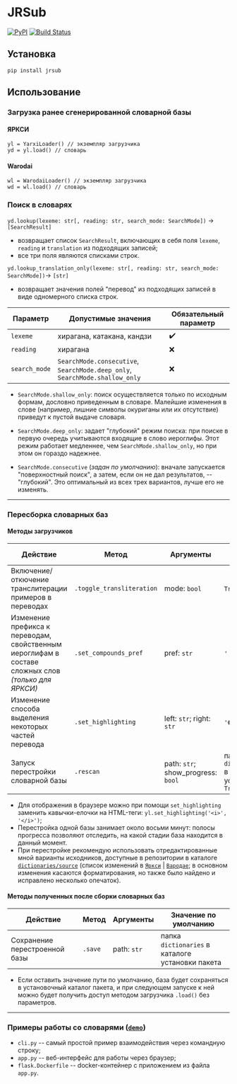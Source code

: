 # JRSub
[![PyPI](https://img.shields.io/pypi/v/jrsub.svg)](https://pypi.python.org/pypi/jrsub)
[![Build Status](https://travis-ci.com/kateabr/jrsub.svg?branch=master)](https://travis-ci.com/kateabr/jrsub)

## Установка

`pip install jrsub`

## Использование

### Загрузка ранее сгенерированной словарной базы

#### ЯРКСИ
```
yl = YarxiLoader() // экземпляр загрузчика
yd = yl.load() // словарь
```
#### Warodai
```
wl = WarodaiLoader() // экземпляр загрузчика
wd = wl.load() // словарь
```

### Поиск в словарях

`yd.lookup(lexeme: str[, reading: str, search_mode: SearchMode])` → `[SearchResult]`
* возвращает список `SearchResult`, включающих в себя поля `lexeme`, `reading` и `translation` из подходящих записей;
* все три поля являются списками строк.

`yd.lookup_translation_only(lexeme: str[, reading: str, search_mode: SearchMode])`→ `[str]`
* возвращает значения полей "перевод" из подходящих записей в виде одномерного списка строк.

Параметр | Допустимые значения | Обязательный параметр
------------ | ------------- | ------------
`lexeme` | хирагана, катакана, кандзи | ✔️
`reading` | хирагана | ❌
`search_mode` | `SearchMode.consecutive`, `SearchMode.deep_only`, `SearchMode.shallow_only` | ❌

* `SearchMode.shallow_only`: поиск осуществляется только по исходным формам, дословно приведенным в словаре. Малейшие изменения в слове (например, лишние символы окуриганы или их отсутствие) приведут к пустой выдаче словаря.

* `SearchMode.deep_only`: задает "глубокий" режим поиска: при поиске в первую очередь учитываются входящие в слово иероглифы. Этот режим работает медленнее, чем `SearchMode.shallow_only`, но при этом он гораздо надежнее.

* `SearchMode.consecutive` (_задан по умолчанию_): вначале запускается "поверхностный поиск", а затем, если он не дал результатов, -- "глубокий". Это оптимальный из всех трех вариантов, лучше его не изменять.

---
### Пересборка словарных баз

#### Методы загрузчиков

Действие  | Метод | Аргументы | Начальное значение
----------|-------|-----------|------------------------
Включение/откючение транслитерации примеров в переводах | `.toggle_transliteration` | mode: `bool` | `True` (включено)
Изменение префикса к переводам, свойственным иероглифам в составе сложных слов _(только для ЯРКСИ)_ | `.set_compounds_pref` | pref: `str` | `'〈в сочет.〉'`
Изменение способа выделения некоторых частей перевода | `.set_highlighting` | left: `str`; right: `str` | `'《'`; `'》'`
Запуск перестройки словарной базы | `.rescan` | path: `str`; show_progress: `bool` | папка `dictionaries/source` в каталоге установки пакета; `True`

* Для отображения в браузере можно при помощи `set_highlighting` заменить кавычки-елочки на HTML-теги: `yl.set_highlighting('<i>', '</i>')`;
* Перестройка одной базы занимает около восьми минут: полосы прогресса позволяют отследить, на какой стадии база находится в данный момент.
* При перестройке рекомендую использовать отредактированные мной варианты исходников, доступные в репозитории в каталоге [`dictionaries/source`](https://github.com/kateabr/jrsub/tree/master/dictionaries/source) (список изменений в [`Яркси`](https://docs.google.com/spreadsheets/d/1oUPO1zTyYWZdhC4T_DKzlWpR9B4NBnw16mv5vycp4TM/edit?usp=sharing) | [`Вародае`](https://docs.google.com/spreadsheets/d/1sU5ihleVZlBVRimYV_NM5TWq0lH_n68cEJx60iRdjTM/edit?usp=sharing); в основном изменения касаются форматирования, но также было найдено и исправлено несколько опечаток).

#### Методы полученных после сборки словарных баз

Действие  | Метод | Аргументы | Значение по умолчанию
----------|-------|-----------|------------------------
Сохранение перестроенной базы | `.save` | path: `str` | папка `dictionaries` в каталоге установки пакета

* Если оставить значение пути по умолчанию, база будет сохраняться в установочный каталог пакета, и при следующем запуске к ней можно будет получить доступ методом загрузчика `.load()` без параметров.

---
### Примеры работы со словарями ([`demo`](https://github.com/kateabr/jrsub/tree/master/demo))
* `cli.py` -- самый простой пример взаимодействия через командную строку;
* `app.py` -- веб-интерфейс для работы через браузер;
* `flask.Dockerfile` -- docker-контейнер с приложением из файла `app.py`.